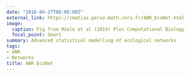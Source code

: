 ```yaml
---
date: "2016-04-27T00:00:00Z"
external_link: https://cmatias.perso.math.cnrs.fr/ANR_EcoNet.html
image:
  caption: Fig from Miele et al (2019) Plos Computational Biology
  focal_point: Smart
summary: Advanced statistical modelling of ecological networks
tags:
- ANR
- Networks
title: ANR EcoNet
---
```

